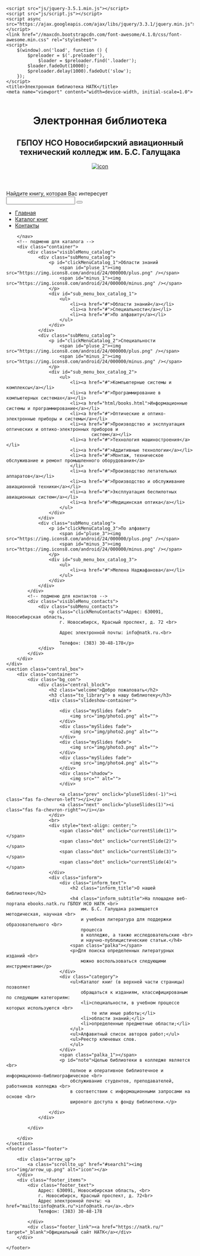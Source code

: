 <!DOCTYPE html>
<html lang="ru">

<head>
    <meta charset="UTF-8">
    <meta name="viewport" content="width=device-width">
    <link rel="shortcut icon" href="img/ico.ico">
    <link rel="stylesheet" href="https://use.fontawesome.com/releases/v5.6.1/css/all.css"
        integrity="sha384-gfdkjb5BdAXd+lj+gudLWI+BXq4IuLW5IT+brZEZsLFm++aCMlF1V92rMkPaX4PP" crossorigin="anonymous">
    <link href="https://fonts.googleapis.com/css2?family=Cormorant+Garamond:ital,wght@0,400;0,700;1,400&display=swap"
        rel="stylesheet">
    <link rel="stylesheet" href="css/style_new.css">

    <script src="js/jquery-3.5.1.min.js"></script>
    <script src="js/script.js"></script>
    <script async src="https://ajax.googleapis.com/ajax/libs/jquery/3.3.1/jquery.min.js"></script>
    <link href="//maxcdn.bootstrapcdn.com/font-awesome/4.1.0/css/font-awesome.min.css" rel="stylesheet">
    <script>
        $(window).on('load', function () {
            $preloader = $('.preloader'),
                $loader = $preloader.find('.loader');
            $loader.fadeOut(10000);
            $preloader.delay(1000).fadeOut('slow');
        });
    </script>
    <title>Электронная библиотека НАТК</title>
    <meta name="viewport" content="width=device-width, initial-scale=1.0">
</head>

<body>
    <div class="preloader">
        <div class="loader"></div>
    </div>
    <header class="header">
        <div class="container_header">
            <div class="icon_natk"><img src="img/icon_natk.png" alt=""></div>
            <div class="header_text">
                <h1 class="header_title">Электронная библиотека</h1>
                <h2 class="header_subtitle">ГБПОУ НСО Новосибирский авиационный
                    технический колледж им. Б.С. Галущака</h2>
            </div>
        </div>
        <div class="arrow_down">
            <a class="scrollto" href="#search1"><img src="img/arrow_down.png" alt="icon"></a>
        </div>
    </header>
    <!-- поиск -->
    <section class="search">
        <div class="container">
            <div id="search1" class="search_items">
                <div id="search_text"> Найдите книгу, которая Вас интересует</div>
                <div class="search_area">
                    <form>
                        <input type="text">
                        <button type="submit"><i class="fas fa-search"></i></button>
                    </form>
                </div>
            </div>
        </div>
    </section>
    <!-- меню -->
    <div class="menu">
        <nav class="dws-menu">
            <ul>
                <li><a href="lirbrary_new.html">Главная</a></li>
                <li class="clickMenu_catalog"><a href="#">Каталог книг</a>
                </li>
                <li class="clickMenu_contacts"><a href="#">Контакты</a>
                </li>
            </ul>

        </nav>
        <!-- подменю для каталога -->
        <div class="container">
            <div class="visibleMenu_catalog">
                <div class="subMenu_catalog">
                    <p id="clickMenuCatalog_1">Области знаний
                        <span id="pluse_1"><img src="https://img.icons8.com/android/24/000000/plus.png" /></span>
                        <span id="minus_1"><img src="https://img.icons8.com/android/24/000000/minus.png" /></span>
                    </p>
                    <div id="sub_menu_box_catalog_1">
                        <ul>
                            <li><a href="#">Области знаний</a></li>
                            <li><a href="#">Специальности</a></li>
                            <li><a href="#">По алфавиту</a></li>
                        </ul>
                    </div>
                </div>
                <div class="subMenu_catalog">
                    <p id="clickMenuCatalog_2">Специальности
                        <span id="pluse_2"><img src="https://img.icons8.com/android/24/000000/plus.png" /></span>
                        <span id="minus_2"><img src="https://img.icons8.com/android/24/000000/minus.png" /></span>
                    </p>
                    <div id="sub_menu_box_catalog_2">
                        <ul>
                            <li><a href="#">Компьютерные системы и комплексы</a></li>
                            <li><a href="#">Программирование в компьютерных системах</a></li>
                            <li><a href="html/books.html">Информационные системы и программирование</a></li>
                            <li><a href="#">Оптические и оптико-электронные приборы и системы</a></li>
                            <li><a href="#">Производство и эксплуатация оптических и оптико-электронных приборов и
                                    систем</a></li>
                            <li><a href="#">Технология машиностроения</a></li>
                            <li><a href="#">Аддитивные технологии</a></li>
                            <li><a href="#">Монтаж, техническое обслуживание и ремонт промышленного оборудования</a>
                            </li>
                            <li><a href="#">Производство летательных аппаратов</a></li>
                            <li><a href="#">Производство и обслуживание авиационной техники</a></li>
                            <li><a href="#">Эксплуатация беспилотных авиационных систем</a></li>
                            <li><a href="#">Медицинская оптика</a></li>
                        </ul>
                    </div>
                </div>
                <div class="subMenu_catalog">
                    <p id="clickMenuCatalog_3">По алфавиту
                        <span id="pluse_3"><img src="https://img.icons8.com/android/24/000000/plus.png" /></span>
                        <span id="minus_3"><img src="https://img.icons8.com/android/24/000000/minus.png" /></span>
                    </p>
                    <div id="sub_menu_box_catalog_3">
                        <ul>
                            <li><a href="#">Мелена Наджафанова</a></li>
                        </ul>
                    </div>
                </div>
            </div>
            <!-- подменю для контактов -->
            <div class="visibleMenu_contacts">
                <div class="subMenu_contacts">
                    <p class="clickMenuContacts">Адрес: 630091, Новосибирская область,
                        г. Новосибирск, Красный проспект, д. 72 <br>

                        Адрес электронной почты: info@natk.ru.<br>

                        Телефон: (383) 30-48-178</p>
                </div>
            </div>
        </div>
    </div>
    <section class="central_box">
        <div class="container">
            <div class="bg_con">
                <div class="central_block">
                    <h2 class="welcome">Добро пожаловать</h2>
                    <h3 class="to_library"> в нашу библиотеку</h3>
                    <div class="slideshow-container">

                        <div class="mySlides fade">
                            <img src="img/photo1.png" alt="">
                        </div>
                        <div class="mySlides fade">
                            <img src="img/photo2.png" alt="">
                        </div>
                        <div class="mySlides fade">
                            <img src="img/photo3.png" alt="">
                        </div>
                        <div class="mySlides fade">
                            <img src="img/photo4.png" alt="">
                        </div>
                        <div class="shadow">
                            <img src="" alt="">
                        </div>

                        <a class="prev" onclick="pluseSlides(-1)"><i class="fas fa-chevron-left"></i></a>
                        <a class="next" onclick="pluseSlides(1)"><i class="fas fa-chevron-right"></i></a>
                    </div>
                    <br>
                    <div style="text-align: center;">
                        <span class="dot" onclick="currentSlide(1)"></span>
                        <span class="dot" onclick="currentSlide(2)"></span>
                        <span class="dot" onclick="currentSlide(3)"></span>
                        <span class="dot" onclick="currentSlide(4)"></span>
                    </div>
                    <div class="inform">
                        <div class="inform_text">
                            <h2 class="inform_title">О нашей библиотеке</h2>
                            <h4 class="inform_subtitle">На площадке веб-портала ebooks.natk.ru ГБПОУ НСО НАТК <br>
                                им. Б.С. Галущака размещается методическая, научная <br>
                                и учебная литература для поддержки образовательного <br>
                                процесса
                                в колледже, а также исследовательские <br>
                                и научно-публицистические статьи.</h4>
                            <span class="palka"></span>
                            <p>Для поиска определенных литературных изданий <br>
                                можно воспользоваться следующими инструментами</p>
                        </div>
                        <div class="category">
                            <ul>Каталог книг (в верхней части страницы) позволяет
                                обращаться к изданиям, классифицированым по следующим категориям:
                                <li>специальности, в учебном процессе которых используются <br>
                                    те или иные работы;</li>
                                <li>области знаний;</li>
                                <li>определенные предметные области;</li>
                            </ul>
                            <ul>Алфавитный список авторов работ;</ul>
                            <ul>Реестр ключевых слов.
                            </ul>
                        </div>
                        <span class="palka_1"></span>
                        <p id="note">Целью библиотеки в колледже является <br>
                            полное и оперативное библиотечное и информационно-библиографическое <br>
                            обслуживание студентов, преподавателей, работников колледжа <br>
                            в соответствии с информационными запросами на основе <br>
                            широкого доступа к фонду библиотеки.</p>

                    </div>
                </div>

            </div>

        </div>
    </section>
    <footer class="footer">

        <div class="arrow_up">
            <a class="scrollto_up" href="#search1"><img src="img/arrow_up.png" alt="icon"></a>
        </div>
        <div class="footer_items">
            <div class="footer_text">
                Адрес: 630091, Новосибирская область, <br>
                г. Новосибирск, Красный проспект, д. 72<br>
                Адрес электронной почты: <a href="mailto:info@natk.ru">info@natk.ru</a>.<br>
                Телефон: (383) 30-48-178

            </div>
            <div class="footer_link"><a href="https://natk.ru/" target="_blank">Официальный сайт НАТК</a></div>
        </div>

    </footer>
</body>

</html>

